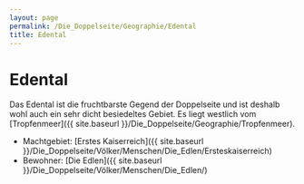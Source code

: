 ```yaml
---
layout: page
permalink: /Die_Doppelseite/Geographie/Edental
title: Edental
---
```


# Edental

Das Edental ist die fruchtbarste Gegend der Doppelseite und ist deshalb wohl auch ein sehr dicht besiedeltes Gebiet. Es liegt westlich vom [Tropfenmeer]({{ site.baseurl }}/Die_Doppelseite/Geographie/Tropfenmeer).

- Machtgebiet: [Erstes Kaiserreich]({{ site.baseurl }}/Die_Doppelseite/Völker/Menschen/Die_Edlen/Ersteskaiserreich)
- Bewohner: [Die Edlen]({{ site.baseurl }}/Die_Doppelseite/Völker/Menschen/Die_Edlen/)

